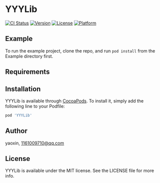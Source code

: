 # YYYLib

[![CI Status](https://img.shields.io/travis/yaoxin/YYYLib.svg?style=flat)](https://travis-ci.org/yaoxin/YYYLib)
[![Version](https://img.shields.io/cocoapods/v/YYYLib.svg?style=flat)](https://cocoapods.org/pods/YYYLib)
[![License](https://img.shields.io/cocoapods/l/YYYLib.svg?style=flat)](https://cocoapods.org/pods/YYYLib)
[![Platform](https://img.shields.io/cocoapods/p/YYYLib.svg?style=flat)](https://cocoapods.org/pods/YYYLib)

## Example

To run the example project, clone the repo, and run `pod install` from the Example directory first.

## Requirements

## Installation

YYYLib is available through [CocoaPods](https://cocoapods.org). To install
it, simply add the following line to your Podfile:

```ruby
pod 'YYYLib'
```

## Author

yaoxin, 1161009710@qq.com

## License

YYYLib is available under the MIT license. See the LICENSE file for more info.

